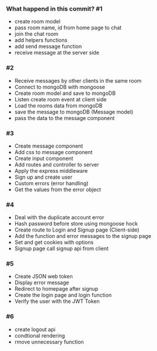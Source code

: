 ### What happend in this commit? #1
- create room model
- pass room name, id from home page to chat
- join the chat room
- add helpers functions
- add send message function
- receive message at the server side


### #2 
- Receive messages by other clients in the same room
- Connect to mongoDB with mongoose
- Create room model and save to mongoDB
- Listen create room event at client side
- Load the rooms data from mongoDB
- save the message to mongoDB (Message model)
- pass the data to the message component


### #3
- Create message component
- Add css to message component
- Create input component
- Add routes and controller to server
- Apply the express middleware
- Sign up and create user
- Custom errors (error handling)
- Get the values from the error object


### #4 
- Deal with the duplicate account error
- Hash password before store using mongoose hock
- Create route to Login and Signup page (Client-side)
- Add the function and error messages to the signup page
- Set and get cookies with options
- Signup page call signup api from client


### #5
- Create JSON web token
- Display error message
- Redirect to homepage after signup
- Create the login page and login function
- Verify the user with the JWT Token


### #6
- create logout api
- condtional rendering
- rmove unnecessary function